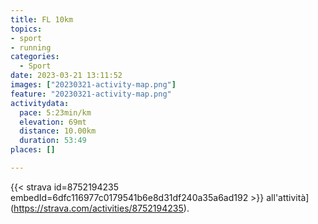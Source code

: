 ```yaml
---
title: FL 10km
topics:
- sport
- running
categories:
  - Sport
date: 2023-03-21 13:11:52
images: ["20230321-activity-map.png"]
feature: "20230321-activity-map.png"
activitydata:
  pace: 5:23min/km
  elevation: 69mt
  distance: 10.00km
  duration: 53:49
places: []

---
```






[//]: # ({{< figure src="20230321-activity-map.png" title="map" >}})


{{< strava id=8752194235 embedId=6dfc116977c0179541b6e8d31df240a35a6ad192 >}} all'attività](https://strava.com/activities/8752194235).
